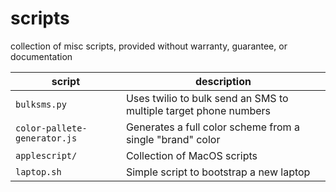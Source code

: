 # scripts
collection of misc scripts, provided without warranty, guarantee, or documentation

| script | description |
|--------|-------------|
| `bulksms.py` | Uses twilio to bulk send an SMS to multiple target phone numbers |
| `color-pallete-generator.js` | Generates a full color scheme from a single "brand" color |
| `applescript/` | Collection of MacOS scripts |
| `laptop.sh` | Simple script to bootstrap a new laptop |
